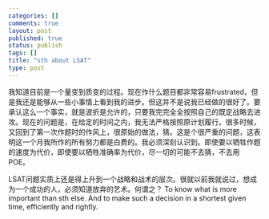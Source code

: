 ```yaml
--- 
categories: []
comments: true
layout: post
published: true
status: publish
tags: []
title: "sth about LSAT"
type: post
---
```

<div id="msgcns!3725CC0EE38B1F6!218" class="bvMsg">我知道目前是一个量变到质变的过程。现在作什么题目都非常容易frustrated，但是我还是能够从一些小事情上看到我的进步。但这并不是说我已经做的很好了。要承认这么一个事实，就是波折是允许的，只要我完完全全按照自己的既定战略去进攻。现在的问题是，在给定的时间之内，我无法严格按照原计划履行。很多时候，又回到了第一次作题时的作风上，很原始的做法，猜。这是个很严重的问题，这表明这一个月我所作的所有努力都是白费的。我必须深刻认识到。即使要以牺牲作题的速度为代价，即使要以牺牲准确率为代价，尽一切的可能不去猜，不去用POE。

LSAT问题实质上还是得上升到一个战略和战术的层次。很就以前我就说过，想成为一个成功的人，必须知道放弃的艺术。何谓之？ To know what is more important than sth else. And to make such a decision in a shortest given time, efficiently and rightly.</div>
